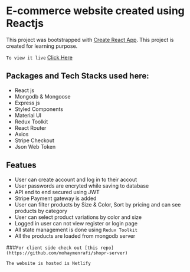 # E-commerce website created using Reactjs

This project was bootstrapped with [Create React App](https://github.com/facebook/create-react-app).
This project is created for learning purpose.

`To view it live` [Click Here](https://shopr-client.netlify.app/)

## Packages and Tech Stacks used here:

- React js
- Mongodb & Mongoose
- Express js
- Styled Components
- Material UI
- Redux Toolkit
- React Router
- Axios
- Stripe Checkout
- Json Web Token

## Featues

- User can create account and log in to their accout
- User passwords are encryted while saving to database
- API end to end secured using JWT
- Stripe Payment gateway is added
- User can filter products by Size & Color, Sort by pricing and can see products by category
- User can select product variations by color and size
- Logged in user can not view register or login page
- All state management is done using `Redux Toolkit`
- All the products are loaded from mongodb server

###`For client side check out [this repo](https://github.com/mohaymenrafi/shopr-server)`

`The website is hosted is Netlify`
